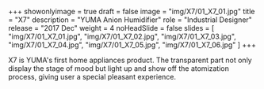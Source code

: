 +++
showonlyimage = true
draft = false
image = "img/X7/01_X7_01.jpg"
title = "X7"
description = "YUMA Anion Humidifier"
role = "Industrial Designer"
release = "2017 Dec"
weight = 4
noHeadSlide = false
slides = [
    "img/X7/01_X7_01.jpg",
    "img/X7/01_X7_02.jpg",
    "img/X7/01_X7_03.jpg",
    "img/X7/01_X7_04.jpg",
    "img/X7/01_X7_05.jpg",
    "img/X7/01_X7_06.jpg"
]
+++

X7 is YUMA's first home appliances product. The transparent part not only display the stage of mood but light up and show off the atomization process, giving user a special pleasant experience. 
